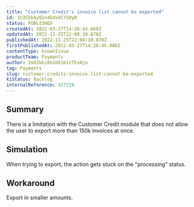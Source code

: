```yaml
---
title: "Customer Credit's invoice list cannot be exported"
id: 1n3CkkAyQ1n4bdxXC7S0yH
status: PUBLISHED
createdAt: 2022-03-27T14:26:44.668Z
updatedAt: 2022-11-25T22:08:10.870Z
publishedAt: 2022-11-25T22:08:10.870Z
firstPublishedAt: 2022-03-27T14:26:45.086Z
contentType: knownIssue
productTeam: Payments
author: 2mXZkbi0oi061KicTExNjo
tag: Payments
slug: customer-credits-invoice-list-cannot-be-exported
kiStatus: Backlog
internalReference: 327219
---
```


## Summary


There is a limitation with the Customer Credit module that does not allow the user to export more than 150k invoices at once.



## Simulation


When trying to export, the action gets stuck on the "processing" status.



## Workaround


Export in smaller amounts.

